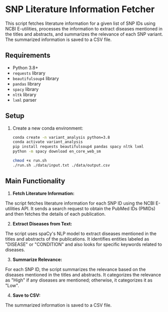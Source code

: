 # SNP Literature Information Fetcher

This script fetches literature information for a given list of SNP IDs using NCBI E-utilities, processes the information to extract diseases mentioned in the titles and abstracts, and summarizes the relevance of each SNP variant. The summarized information is saved to a CSV file.

## Requirements

- Python 3.8+
- `requests` library
- `beautifulsoup4` library
- `pandas` library
- `spacy` library
- `nltk` library
- `lxml` parser

## Setup

1. Create a new conda environment:

   ```bash
   conda create -n variant_analysis python=3.8
   conda activate variant_analysis
   pip install requests beautifulsoup4 pandas spacy nltk lxml
   python -m spacy download en_core_web_sm

   chmod +x run.sh
   ./run.sh ./data/input.txt ./data/output.csv

## Main Functionality
1.  **Fetch Literature Information:**

The script fetches literature information for each SNP ID using the NCBI E-utilities API. It sends a search request to obtain the PubMed IDs (PMIDs) and then fetches the details of each publication.

2.  **Extract Diseases from Text:**

The script uses spaCy's NLP model to extract diseases mentioned in the titles and abstracts of the publications. It identifies entities labeled as "DISEASE" or "CONDITION" and also looks for specific keywords related to diseases.

3. **Summarize Relevance:**

For each SNP ID, the script summarizes the relevance based on the diseases mentioned in the titles and abstracts. It categorizes the relevance as "High" if any diseases are mentioned; otherwise, it categorizes it as "Low".

4. **Save to CSV:**

The summarized information is saved to a CSV file.
